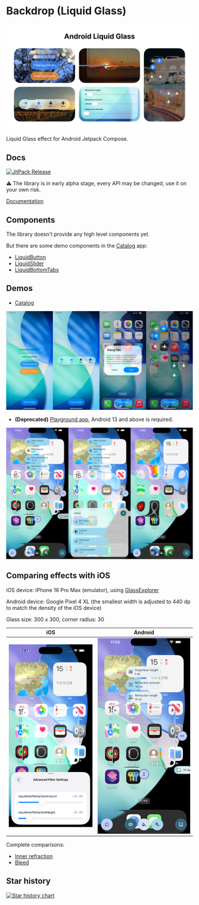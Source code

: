# Backdrop (Liquid Glass)

![frontPhoto](artworks/banner.jpg)

Liquid Glass effect for Android Jetpack Compose.

## Docs

[![JitPack Release](https://jitpack.io/v/Kyant0/AndroidLiquidGlass.svg)](https://jitpack.io/#Kyant0/AndroidLiquidGlass)

⚠️ The library is in early alpha stage, every API may be changed, use it on your own risk.

[Documentation](https://kyant.gitbook.io/backdrop)

## Components

The library doesn't provide any high level components yet.

But there are some demo components in the [Catalog](./catalog/release/catalog-release.apk) app:

- [LiquidButton](/catalog/src/main/java/com/kyant/backdrop/catalog/components/LiquidButton.kt)
- [LiquidSlider](/catalog/src/main/java/com/kyant/backdrop/catalog/components/LiquidSlider.kt)
- [LiquidBottomTabs](/catalog/src/main/java/com/kyant/backdrop/catalog/components/LiquidBottomTabs.kt)

## Demos

- [Catalog](./catalog/release/catalog-release.apk)

![Catalog screenshot](artworks/catalog.jpg)

- **(Deprecated)** [Playground app](./app/release/app-release.apk), Android 13 and above is required.

![Playground screenshot](artworks/playground_app.jpg)

## Comparing effects with iOS

iOS device: iPhone 16 Pro Max (emulator), using [GlassExplorer](https://github.com/ktiays/GlassExplorer)

Android device: Google Pixel 4 XL (the smallest width is adjusted to 440 dp to match the density of the iOS device)

Glass size: 300 x 300, corner radius: 30

|                             iOS                              |                               Android                                |
|:------------------------------------------------------------:|:--------------------------------------------------------------------:|
| ![iOS inner refraction](./artworks/ios_inner_refraction.png) | ![Android inner refraction](./artworks/android_inner_refraction.png) |

Complete comparisons:

- [Inner refraction](https://github.com/Kyant0/AndroidLiquidGlass/blob/530bed05f8342bf607463a775dea93a531f73f42/docs/Inner%20refraction%20comparisons.md)
- [Bleed](https://github.com/Kyant0/AndroidLiquidGlass/blob/530bed05f8342bf607463a775dea93a531f73f42/docs/Bleed%20comparisons.md)

## Star history

[![Star history chart](https://api.star-history.com/svg?repos=Kyant0/AndroidLiquidGlass&type=Date)](https://www.star-history.com/#Kyant0/AndroidLiquidGlass&Date)
